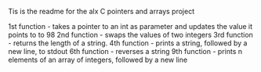 Tis is the readme for the alx C pointers and arrays project

1st function - takes a pointer to an int as parameter and updates the value it points to to 98
2nd function -  swaps the values of two integers
3rd function -  returns the length of a string.
4th function - prints a string, followed by a new line, to stdout
6th function - reverses a string
9th function -  prints n elements of an array of integers, followed by a new line 
